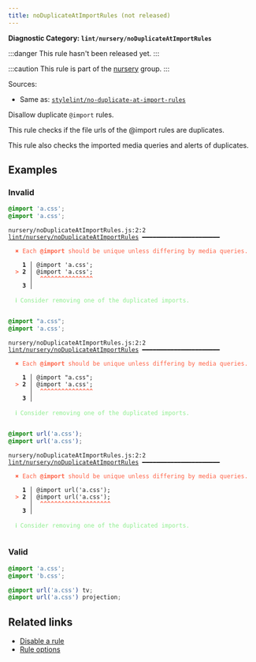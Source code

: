 ```yaml
---
title: noDuplicateAtImportRules (not released)
---
```


**Diagnostic Category: `lint/nursery/noDuplicateAtImportRules`**

:::danger
This rule hasn't been released yet.
:::

:::caution
This rule is part of the [nursery](/linter/rules/#nursery) group.
:::

Sources: 
- Same as: <a href="https://github.com/stylelint/stylelint/blob/main/lib/rules/no-duplicate-at-import-rules/README.md" target="_blank"><code>stylelint/no-duplicate-at-import-rules</code></a>

Disallow duplicate `@import` rules.

This rule checks if the file urls of the @import rules are duplicates.

This rule also checks the imported media queries and alerts of duplicates.

## Examples

### Invalid

```css
@import 'a.css';
@import 'a.css';
```

<pre class="language-text"><code class="language-text">nursery/noDuplicateAtImportRules.js:2:2 <a href="https://biomejs.dev/linter/rules/no-duplicate-at-import-rules">lint/nursery/noDuplicateAtImportRules</a> ━━━━━━━━━━━━━━━━━━━━━━

<strong><span style="color: Tomato;">  </span></strong><strong><span style="color: Tomato;">✖</span></strong> <span style="color: Tomato;">Each </span><span style="color: Tomato;"><strong>@import</strong></span><span style="color: Tomato;"> should be unique unless differing by media queries.</span>
  
    <strong>1 │ </strong>@import 'a.css';
<strong><span style="color: Tomato;">  </span></strong><strong><span style="color: Tomato;">&gt;</span></strong> <strong>2 │ </strong>@import 'a.css';
   <strong>   │ </strong> <strong><span style="color: Tomato;">^</span></strong><strong><span style="color: Tomato;">^</span></strong><strong><span style="color: Tomato;">^</span></strong><strong><span style="color: Tomato;">^</span></strong><strong><span style="color: Tomato;">^</span></strong><strong><span style="color: Tomato;">^</span></strong><strong><span style="color: Tomato;">^</span></strong><strong><span style="color: Tomato;">^</span></strong><strong><span style="color: Tomato;">^</span></strong><strong><span style="color: Tomato;">^</span></strong><strong><span style="color: Tomato;">^</span></strong><strong><span style="color: Tomato;">^</span></strong><strong><span style="color: Tomato;">^</span></strong><strong><span style="color: Tomato;">^</span></strong><strong><span style="color: Tomato;">^</span></strong>
    <strong>3 │ </strong>
  
<strong><span style="color: lightgreen;">  </span></strong><strong><span style="color: lightgreen;">ℹ</span></strong> <span style="color: lightgreen;">Consider removing one of the duplicated imports.</span>
  
</code></pre>

```css
@import "a.css";
@import 'a.css';
```

<pre class="language-text"><code class="language-text">nursery/noDuplicateAtImportRules.js:2:2 <a href="https://biomejs.dev/linter/rules/no-duplicate-at-import-rules">lint/nursery/noDuplicateAtImportRules</a> ━━━━━━━━━━━━━━━━━━━━━━

<strong><span style="color: Tomato;">  </span></strong><strong><span style="color: Tomato;">✖</span></strong> <span style="color: Tomato;">Each </span><span style="color: Tomato;"><strong>@import</strong></span><span style="color: Tomato;"> should be unique unless differing by media queries.</span>
  
    <strong>1 │ </strong>@import &quot;a.css&quot;;
<strong><span style="color: Tomato;">  </span></strong><strong><span style="color: Tomato;">&gt;</span></strong> <strong>2 │ </strong>@import 'a.css';
   <strong>   │ </strong> <strong><span style="color: Tomato;">^</span></strong><strong><span style="color: Tomato;">^</span></strong><strong><span style="color: Tomato;">^</span></strong><strong><span style="color: Tomato;">^</span></strong><strong><span style="color: Tomato;">^</span></strong><strong><span style="color: Tomato;">^</span></strong><strong><span style="color: Tomato;">^</span></strong><strong><span style="color: Tomato;">^</span></strong><strong><span style="color: Tomato;">^</span></strong><strong><span style="color: Tomato;">^</span></strong><strong><span style="color: Tomato;">^</span></strong><strong><span style="color: Tomato;">^</span></strong><strong><span style="color: Tomato;">^</span></strong><strong><span style="color: Tomato;">^</span></strong><strong><span style="color: Tomato;">^</span></strong>
    <strong>3 │ </strong>
  
<strong><span style="color: lightgreen;">  </span></strong><strong><span style="color: lightgreen;">ℹ</span></strong> <span style="color: lightgreen;">Consider removing one of the duplicated imports.</span>
  
</code></pre>

```css
@import url('a.css');
@import url('a.css');
```

<pre class="language-text"><code class="language-text">nursery/noDuplicateAtImportRules.js:2:2 <a href="https://biomejs.dev/linter/rules/no-duplicate-at-import-rules">lint/nursery/noDuplicateAtImportRules</a> ━━━━━━━━━━━━━━━━━━━━━━

<strong><span style="color: Tomato;">  </span></strong><strong><span style="color: Tomato;">✖</span></strong> <span style="color: Tomato;">Each </span><span style="color: Tomato;"><strong>@import</strong></span><span style="color: Tomato;"> should be unique unless differing by media queries.</span>
  
    <strong>1 │ </strong>@import url('a.css');
<strong><span style="color: Tomato;">  </span></strong><strong><span style="color: Tomato;">&gt;</span></strong> <strong>2 │ </strong>@import url('a.css');
   <strong>   │ </strong> <strong><span style="color: Tomato;">^</span></strong><strong><span style="color: Tomato;">^</span></strong><strong><span style="color: Tomato;">^</span></strong><strong><span style="color: Tomato;">^</span></strong><strong><span style="color: Tomato;">^</span></strong><strong><span style="color: Tomato;">^</span></strong><strong><span style="color: Tomato;">^</span></strong><strong><span style="color: Tomato;">^</span></strong><strong><span style="color: Tomato;">^</span></strong><strong><span style="color: Tomato;">^</span></strong><strong><span style="color: Tomato;">^</span></strong><strong><span style="color: Tomato;">^</span></strong><strong><span style="color: Tomato;">^</span></strong><strong><span style="color: Tomato;">^</span></strong><strong><span style="color: Tomato;">^</span></strong><strong><span style="color: Tomato;">^</span></strong><strong><span style="color: Tomato;">^</span></strong><strong><span style="color: Tomato;">^</span></strong><strong><span style="color: Tomato;">^</span></strong><strong><span style="color: Tomato;">^</span></strong>
    <strong>3 │ </strong>
  
<strong><span style="color: lightgreen;">  </span></strong><strong><span style="color: lightgreen;">ℹ</span></strong> <span style="color: lightgreen;">Consider removing one of the duplicated imports.</span>
  
</code></pre>

### Valid

```css
@import 'a.css';
@import 'b.css';
```

```css
@import url('a.css') tv;
@import url('a.css') projection;
```

## Related links

- [Disable a rule](/linter/#disable-a-lint-rule)
- [Rule options](/linter/#rule-options)
